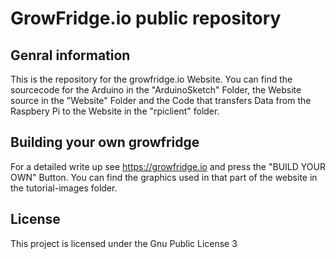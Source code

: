 # GrowFridge.io public repository



## Genral information

This is the repository for the growfridge.io Website.
You can find the sourcecode for the Arduino in the "ArduinoSketch" Folder, the Website source in the "Website" Folder and the Code that transfers Data from the Raspbery Pi to the Website in the "rpiclient" folder.

## Building your own growfridge
For a detailed write up see https://growfridge.io and press the "BUILD YOUR OWN" Button.
You can find the graphics used in that part of the website in the tutorial-images folder.

## License
This project is licensed under the Gnu Public License 3
